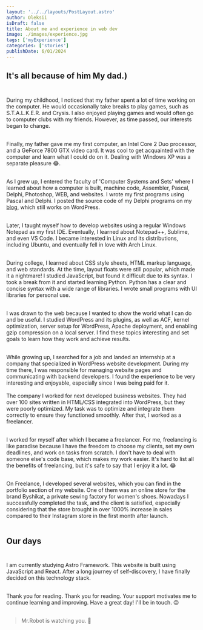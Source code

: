 ```yaml
---
layout: '../../layouts/PostLayout.astro'
author: Oleksii
isDraft: false
title: About me and experience in web dev
image: ./images/experience.jpg
tags: ['myExperience']
categories: ['stories']
publishDate: 6/01/2024
---
```


## It's all because of him My dad.) <br /><br />

During my childhood, I noticed that my father spent a lot of time working on the computer. He would occasionally take breaks to play games, such as S.T.A.L.K.E.R. and Crysis. I also enjoyed playing games and would often go to computer clubs with my friends. However, as time passed, our interests began to change. <br /><br />

Finally, my father gave me my first computer, an Intel Core 2 Duo processor, and a GeForce 7800 GTX video card. It was cool to get acquainted with the computer and learn what I could do on it. Dealing with Windows XP was a separate pleasure 😂. <br /><br />

As I grew up, I entered the faculty of 'Computer Systems and Sets' where I learned about how a computer is built, machine code, Assembler, Pascal, Delphi, Photoshop, WEB, and websites.
I wrote my first programs using Pascal and Delphi. I posted the source code of my Delphi programs on my [blog](https://freeexpa.wordpress.com/), which still works on WordPress.<br /><br />

Later, I taught myself how to develop websites using a regular Windows Notepad as my first IDE. Eventually, I learned about Notepad++, Sublime, and even VS Code. 
I became interested in Linux and its distributions, including Ubuntu, and eventually fell in love with Arch Linux. <br /><br />

During college, I learned about CSS style sheets, HTML markup language, and web standards. At the time, layout floats were still popular, which made it a nightmare!  I studied JavaScript, but found it difficult due to its syntax. I took a break from it and started learning Python. Python has a clear and concise syntax with a wide range of libraries. I wrote small programs with UI libraries for personal use.<br /><br />

I was drawn to the web because I wanted to show the world what I can do and be useful. I studied WordPress and its plugins, as well as ACF, kernel optimization, server setup for WordPress, Apache deployment, and enabling gzip compression on a local server. I find these topics interesting and set goals to learn how they work and achieve results.<br /><br />

While growing up, I searched for a job and landed an internship at a company that specialized in WordPress website development. During my time there, I was responsible for managing website pages and communicating with backend developers. I found the experience to be very interesting and enjoyable, especially since I was being paid for it.
<br /><br />
The company I worked for next developed business websites. They had over 100 sites written in HTML/CSS integrated into WordPress, but they were poorly optimized. My task was to optimize and integrate them correctly to ensure they functioned smoothly. After that, I worked as a freelancer. <br /><br />

I worked for myself after which I became a freelancer. For me, freelancing is like paradise because I have the freedom to choose my clients, set my own deadlines, and work on tasks from scratch. I don't have to deal with someone else's code base, which makes my work easier. It's hard to list all the benefits of freelancing, but it's safe to say that I enjoy it a lot. 😂<br /><br />

On Freelance, I developed several websites, which you can find in the portfolio section of my website. One of them was an online store for the brand Byshikat, a private sewing factory for women's shoes. Nowadays I successfully completed the task, and the client is satisfied, especially considering that the store brought in over 1000% increase in sales compared to their Instagram store in the first month after launch.<br /><br />

## Our days<br /><br />

I am currently studying Astro Framework. This website is built using JavaScript and React. After a long journey of self-discovery, I have finally decided on this technology stack. <br /><br />

Thank you for reading. Thank you for reading. Your support motivates me to continue learning and improving. Have a great day! I'll be in touch. 😉<br /><br />

> Mr.Robot is watching you. 🧐
